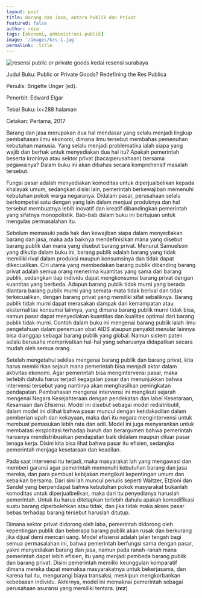 ```yaml
---
layout: post
title: Barang dan Jasa, antara Publik dan Privat
featured: false
author: reza
tags: [ekonomi, administrasi-publik]
image: '/images/krs-1.jpg'
permalink: :title
---
```


![resensi public or private goods kedai resensi surabaya](images/PP-190x300.jpg)

Judul Buku: Public or Private Goods? Redefining the Res Publica

Penulis: Brigette Unger (ed).

Penerbit: Edward Elgar

Tebal Buku: ix+288 halaman

Cetakan: Pertama, 2017

Barang dan jasa merupakan dua hal mendasar yang selalu menjadi lingkup pembahasan ilmu ekonomi, dimana ilmu tersebut membahas pemenuhan kebutuhan manusia. Yang selalu menjadi problematika ialah siapa yang wajib dan berhak untuk menyediakan dua hal itu? Apakah pemerintah beserta kroninya atau sektor privat (baca:perusahaan) bersama pegawainya? Dalam buku ini akan dibahas secara komprehensif masalah tersebut.

Fungsi pasar adalah menyediakan komoditas untuk diperjualbelikan kepada khalayak umum, sedangkan disisi lain, pemerintah berkewajiban memenuhi kebutuhan pokok warga negaranya. Didalam pasar, perusahaan selalu berkompetisi satu dengan yang lain dalam menjual produknya dan hal tersebut membuatnya lebih inovatif dan kreatif dibandingkan pemerintah yang sifatnya monopolistik. Bab-bab dalam buku ini bertujuan untuk mengulas permasalahan itu.

Sebelum memasuki pada hak dan kewajiban siapa dalam menyediakan barang dan jasa, maka ada baiknya mendefinisikan mana yang disebut barang publik dan mana yang disebut barang privat. Menurut Samuelson yang dikutip dalam buku ini, barang publik adalah barang yang tidak memiliki rival dalam produksi maupun konsumsinya dan tidak dapat dikecualikan. Ciri utama yang membedakan barang publik dibanding barang privat adalah semua orang menerima kuantitas yang sama dari barang publik, sedangkan tiap individu dapat mengkonsumsi barang privat dengan kuantitas yang berbeda. Adapun barang publik tidak murni yang berada diantara barang publik murni yang semata-mata tidak berival dan tidak terkecualikan, dengan barang privat yang memiliki sifat sebaliknya. Barang publik tidak murni dapat merasakan dampak dari kemampatan atau eksternalitas konsumsi lainnya, yang dimana barang publik murni tidak bisa, namun pasar dapat menyediakan kuantitas dan kualitas optimal dari barang publik tidak murni. Contoh dalam buku ini mengenai barang publik ialah ilmu pengetahuan dalam penemuan obat AIDS ataupun penyakit menular lainnya bisa dianggap sebagai barang publik yang global. Namun sistem paten selalu berusaha memprivatkan hal-hal yang seharusnya didapatkan secara mudah oleh semua orang.

Setelah mengetahui sekilas mengenai barang publik dan barang privat, kita harus memikirkan sejauh mana pemerintah bisa menjadi aktor dalam aktivitas ekonomi. Agar pemerintah bisa mengintervensi pasar, maka terlebih dahulu harus terjadi kegagalan pasar dan menunjukkan bahwa intervensi tersebut yang nantinya akan menghasilkan peningkatan pendapatan. Pembahasan mengenai intervensi ini mengikuti sejarah mengenai Negara Kesejahteraan dengan pendekatan dan label Kesetaraan, Kesamaan dan Efisiensi. Model ini disebut sebagai model redistributif, dalam model ini dilihat bahwa pasar muncul dengan ketidakadilan dalam pemberian upah dan kekayaan, maka dari itu negara mengintervensi untuk membuat pemasukan lebih rata dan adil. Model ini juga menyarankan untuk membatasi eksploitasi terhadap buruh dan berargumen bahwa pemerintah harusnya mendistribusikan pendapatan baik didalam maupun diluar pasar tenaga kerja. Disini kita bisa lihat bahwa pasar itu efisien, sedangka pemerintah menjaga kesetaraan dan keadilan.

Pada saat intervensi itu terjadi, maka masyarakat lah yang mengawasi dan memberi garansi agar pemerintah memenuhi kebutuhan barang dan jasa mereka, dan para pembuat kebijakan mengikuti kepentingan umum dan kebaikan bersama. Dari sini lah muncul penulis seperti Waltzer, Etzioni dan Sandel yang berpendapat bahwa kebutuhan pokok masyarakat bukanlah komoditas untuk diperjualbelikan, maka dari itu penyedianya haruslah pemerintah. Untuk itu harus ditetapkan terlebih dahulu apakah komodifikasi suatu barang diperbolehkan atau tidak, dan jika tidak maka akses pasar bebas terhadap barang tersebut haruslah ditutup.

Dimana sektor privat didorong oleh laba, pemerintah didorong oleh kepentingan publik dan beberapa barang publik akan rusak dan berkurang jika dijual demi mencari uang. Model efisiensi adalah jalan tengah bagi semua permasalahan ini, bahwa pemerintah berfungsi sama dengan pasar, yakni menyediakan barang dan jasa, namun pada ranah-ranah mana pemerintah dapat lebih efisien, itu yang menjadi pembeda barang publik dan barang privat. Disini pemerintah memiliki keunggulan komparatif dimana mereka dapat memaksa masyarakatnya untuk bekerjasama, dan karena hal itu, mengurangi biaya transaksi, meskipun mengkorbankan kebebasan individu. Akhirnya, model ini memaknai pemerintah sebagai perusahaan asuransi yang memiliki tentara. (**_rez_**)
